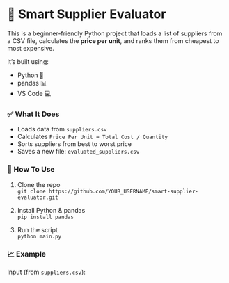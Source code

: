 # 🧠 Smart Supplier Evaluator

This is a beginner-friendly Python project that loads a list of suppliers from a CSV file, calculates the **price per unit**, and ranks them from cheapest to most expensive.

It’s built using:
- Python 🐍
- pandas 📊
- VS Code 💻

### ✅ What It Does
- Loads data from `suppliers.csv`
- Calculates `Price Per Unit = Total Cost / Quantity`
- Sorts suppliers from best to worst price
- Saves a new file: `evaluated_suppliers.csv`

### 📂 How To Use

1. Clone the repo  
   `git clone https://github.com/YOUR_USERNAME/smart-supplier-evaluator.git`

2. Install Python & pandas  
   `pip install pandas`

3. Run the script  
   `python main.py`

### 📈 Example

Input (from `suppliers.csv`):

